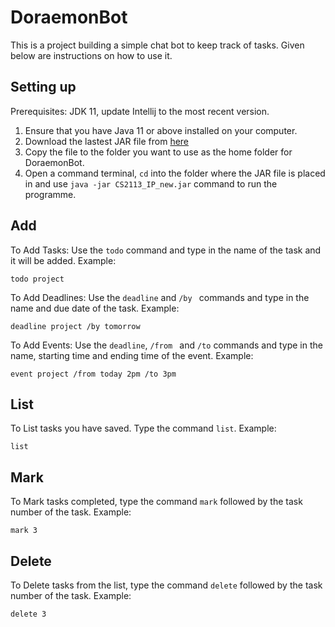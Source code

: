 # DoraemonBot

This is a project building a simple chat bot to keep track of tasks. Given below are instructions on how to use it.

## Setting up 

Prerequisites: JDK 11, update Intellij to the most recent version.

1. Ensure that you have Java 11 or above installed on your computer.
1. Download the lastest JAR file from [here](https://github.com/SharlynLui/ip/releases/tag/A-Release)
2. Copy the file to the folder you want to use as the home folder for DoraemonBot.
3. Open a command terminal, `cd` into the folder where the JAR file is placed in and use `java -jar CS2113_IP_new.jar` command to run the programme.

## Add
To Add Tasks: Use the `todo` command and type in the name of the task and it will be added.
Example:
```
todo project
```

To Add Deadlines: Use the `deadline` and `/by ` commands and type in the name and due date of the task.
Example:
```
deadline project /by tomorrow
```

To Add Events: Use the `deadline`, `/from ` and `/to` commands and type in the name, starting time and ending time of the event.
Example:
```
event project /from today 2pm /to 3pm
```

## List
To List tasks you have saved. Type the command `list`.
Example:
```
list
```

## Mark
To Mark tasks completed, type the command `mark` followed by the task number of the task.
Example:
```
mark 3
```

## Delete
To Delete tasks from the list, type the command `delete` followed by the task number of the task.
Example:
```
delete 3
```




